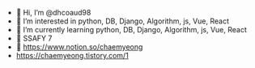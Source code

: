 - 👋 Hi, I’m @dhcoaud98
- 👀 I’m interested in python, DB, Django, Algorithm, js, Vue, React
- 🌱 I’m currently learning python, DB, Django, Algorithm, js, Vue, React
- 💙 SSAFY 7
- 📜 https://www.notion.so/chaemyeong
- https://chaemyeong.tistory.com/1
